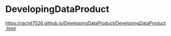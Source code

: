 # DevelopingDataProduct
https://rachit7526.github.io/DevelopingDataProduct/DevelopingDataProduct.html

